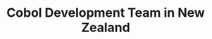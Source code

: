 ---
title: Cobol Development Team in New Zealand
permalink: /landings/locations/new-zealand/developer/cobol
technology: Cobol
location: New Zealand
---
